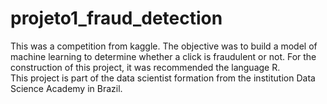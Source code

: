 # projeto1_fraud_detection

This was a competition from kaggle. 
The objective was to build a model of machine learning to determine whether a click is fraudulent or not.
For the construction of this project, it was recommended the language R.  
This project is part of the data scientist formation from the institution Data Science Academy in Brazil. 
